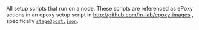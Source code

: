 All setup scripts that run on a node.  These scripts are referenced as ePoxy
actions in an epoxy setup script in http://github.com/m-lab/epoxy-images ,
specifically [`stage3post.json`](https://github.com/m-lab/epoxy-images/blob/dev/actions/stage3_coreos/stage3post.json).
